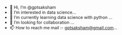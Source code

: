 - 👋 Hi, I’m @gptsaksham
- 👀 I’m interested in data science...
- 🌱 I’m currently learning data science with python ...
- 💞️ I’m looking for collaboration ...
- 📫 How to reach me 
mail :- gptsaksham@gmail.com...

<!---
gptsaksham/gptsaksham is a ✨ special ✨ repository because its `README.md` (this file) appears on your GitHub profile.
You can click the Preview link to take a look at your changes.
--->
